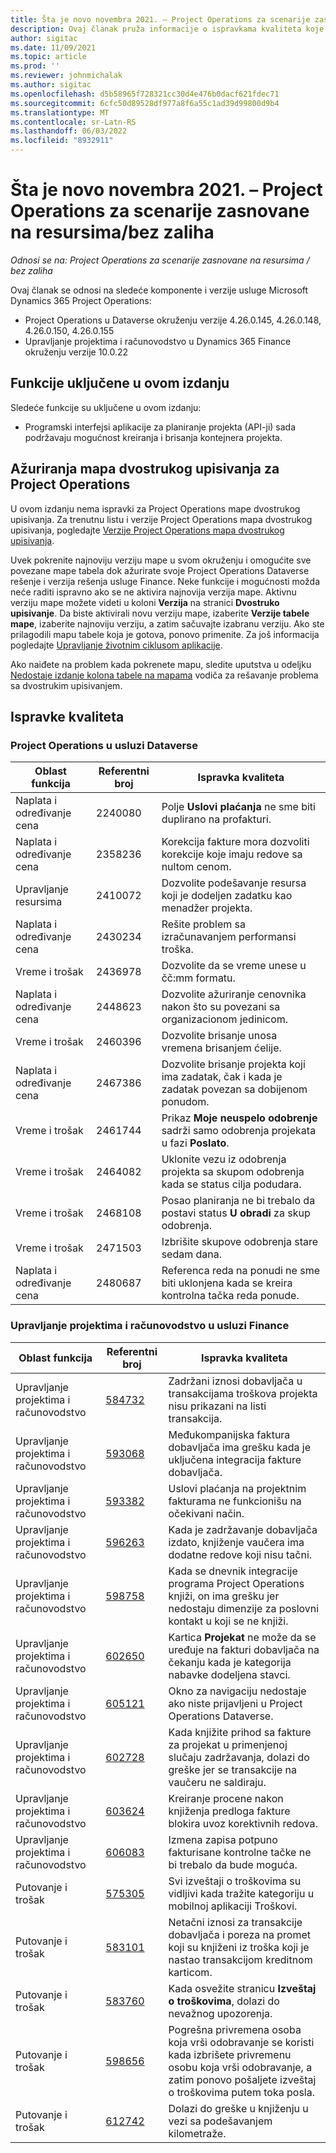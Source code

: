 ```yaml
---
title: Šta je novo novembra 2021. – Project Operations za scenarije zasnovane na resursima/bez zaliha
description: Ovaj članak pruža informacije o ispravkama kvaliteta koje su dostupne u izdanju usluge Project Operations za novembar 2021. za scenarije zasnovane na resursima/bez zaliha.
author: sigitac
ms.date: 11/09/2021
ms.topic: article
ms.prod: ''
ms.reviewer: johnmichalak
ms.author: sigitac
ms.openlocfilehash: d5b58965f728321cc30d4e476b0dacf621fdec71
ms.sourcegitcommit: 6cfc50d89528df977a8f6a55c1ad39d99800d9b4
ms.translationtype: MT
ms.contentlocale: sr-Latn-RS
ms.lasthandoff: 06/03/2022
ms.locfileid: "8932911"
---
```

# <a name="whats-new-november-2021---project-operations-for-resourcenon-stocked-based-scenarios"></a>Šta je novo novembra 2021. – Project Operations za scenarije zasnovane na resursima/bez zaliha

*Odnosi se na: Project Operations za scenarije zasnovane na resursima / bez zaliha*

Ovaj članak se odnosi na sledeće komponente i verzije usluge Microsoft Dynamics 365 Project Operations:

- Project Operations u Dataverse okruženju verzije 4.26.0.145, 4.26.0.148, 4.26.0.150, 4.26.0.155
- Upravljanje projektima i računovodstvo u Dynamics 365 Finance okruženju verzije 10.0.22

## <a name="features-included-in-this-release"></a>Funkcije uključene u ovom izdanju

Sledeće funkcije su uključene u ovom izdanju:

- Programski interfejsi aplikacije za planiranje projekta (API-ji) sada podržavaju mogućnost kreiranja i brisanja kontejnera projekta.

## <a name="project-operations-dual-write-maps-updates"></a>Ažuriranja mapa dvostrukog upisivanja za Project Operations

U ovom izdanju nema ispravki za Project Operations mape dvostrukog upisivanja. Za trenutnu listu i verzije Project Operations mapa dvostrukog upisivanja, pogledajte [Verzije Project Operations mapa dvostrukog upisivanja](/dynamics365/project-operations/environment/resource-dual-write-maps).

Uvek pokrenite najnoviju verziju mape u svom okruženju i omogućite sve povezane mape tabela dok ažurirate svoje Project Operations Dataverse rešenje i verzija rešenja usluge Finance. Neke funkcije i mogućnosti možda neće raditi ispravno ako se ne aktivira najnovija verzija mape. Aktivnu verziju mape možete videti u koloni **Verzija** na stranici **Dvostruko upisivanje**. Da biste aktivirali novu verziju mape, izaberite **Verzije tabele mape**, izaberite najnoviju verziju, a zatim sačuvajte izabranu verziju. Ako ste prilagodili mapu tabele koja je gotova, ponovo primenite. Za još informacija pogledajte [Upravljanje životnim ciklusom aplikacije](/dynamics365/fin-ops-core/dev-itpro/data-entities/dual-write/app-lifecycle-management).

Ako naiđete na problem kada pokrenete mapu, sledite uputstva u odeljku [Nedostaje izdanje kolona tabele na mapama](/dynamics365/fin-ops-core/dev-itpro/data-entities/dual-write/dual-write-troubleshooting-finops-upgrades#missing-table-columns-issue-on-maps) vodiča za rešavanje problema sa dvostrukim upisivanjem.

## <a name="quality-updates"></a>Ispravke kvaliteta

### <a name="project-operations-in-dataverse"></a>Project Operations u usluzi Dataverse

| Oblast funkcija | Referentni broj | Ispravka kvaliteta |
| --- | --- | --- |
| Naplata i određivanje cena | 2240080 | Polje **Uslovi plaćanja** ne sme biti duplirano na profakturi. |
| Naplata i određivanje cena | 2358236 | Korekcija fakture mora dozvoliti korekcije koje imaju redove sa nultom cenom. |
| Upravljanje resursima | 2410072 | Dozvolite podešavanje resursa koji je dodeljen zadatku kao menadžer projekta. |
| Naplata i određivanje cena | 2430234 | Rešite problem sa izračunavanjem performansi troška. |
| Vreme i trošak | 2436978 | Dozvolite da se vreme unese u čč:mm formatu. |
| Naplata i određivanje cena | 2448623 | Dozvolite ažuriranje cenovnika nakon što su povezani sa organizacionom jedinicom. |
| Vreme i trošak | 2460396 | Dozvolite brisanje unosa vremena brisanjem ćelije. |
| Naplata i određivanje cena | 2467386 | Dozvolite brisanje projekta koji ima zadatak, čak i kada je zadatak povezan sa dobijenom ponudom. |
| Vreme i trošak | 2461744 | Prikaz **Moje neuspelo odobrenje** sadrži samo odobrenja projekata u fazi **Poslato**. |
| Vreme i trošak | 2464082 | Uklonite vezu iz odobrenja projekta sa skupom odobrenja kada se status cilja podudara. |
| Vreme i trošak | 2468108 | Posao planiranja ne bi trebalo da postavi status **U obradi** za skup odobrenja. |
| Vreme i trošak | 2471503 | Izbrišite skupove odobrenja stare sedam dana. |
| Naplata i određivanje cena | 2480687 | Referenca reda na ponudi ne sme biti uklonjena kada se kreira kontrolna tačka reda ponude. |

### <a name="project-management-and-accounting-in-finance"></a>Upravljanje projektima i računovodstvo u usluzi Finance

| Oblast funkcija | Referentni broj | Ispravka kvaliteta |
| --- | --- | --- |
| Upravljanje projektima i računovodstvo | [584732](https://fix.lcs.dynamics.com/Issue/Details/?bugId=584732) | Zadržani iznosi dobavljača u transakcijama troškova projekta nisu prikazani na listi transakcija. |
| Upravljanje projektima i računovodstvo | [593068](https://fix.lcs.dynamics.com/Issue/Details/?bugId=593068) | Međukompanijska faktura dobavljača ima grešku kada je uključena integracija fakture dobavljača. |
| Upravljanje projektima i računovodstvo | [593382](https://fix.lcs.dynamics.com/Issue/Details/?bugId=593382) | Uslovi plaćanja na projektnim fakturama ne funkcionišu na očekivani način. |
| Upravljanje projektima i računovodstvo | [596263](https://fix.lcs.dynamics.com/Issue/Details/?bugId=596263) | Kada je zadržavanje dobavljača izdato, knjiženje vaučera ima dodatne redove koji nisu tačni. |
| Upravljanje projektima i računovodstvo | [598758](https://fix.lcs.dynamics.com/Issue/Details/?bugId=598758) | Kada se dnevnik integracije programa Project Operations knjiži, on ima grešku jer nedostaju dimenzije za poslovni kontakt u koji se ne knjiži. |
| Upravljanje projektima i računovodstvo | [602650](https://fix.lcs.dynamics.com/Issue/Details/?bugId=602650) | Kartica **Projekat** ne može da se uređuje na fakturi dobavljača na čekanju kada je kategorija nabavke dodeljena stavci. |
| Upravljanje projektima i računovodstvo | [605121](https://fix.lcs.dynamics.com/Issue/Details/?bugId=605121) | Okno za navigaciju nedostaje ako niste prijavljeni u Project Operations Dataverse. |
| Upravljanje projektima i računovodstvo | [602728](https://fix.lcs.dynamics.com/Issue/Details/?bugId=602728) | Kada knjižite prihod sa fakture za projekat u primenjenoj slučaju zadržavanja, dolazi do greške jer se transakcije na vaučeru ne saldiraju. |
| Upravljanje projektima i računovodstvo | [603624](https://fix.lcs.dynamics.com/Issue/Details/?bugId=603624) | Kreiranje procene nakon knjiženja predloga fakture blokira uvoz korektivnih redova. |
| Upravljanje projektima i računovodstvo | [606083](https://fix.lcs.dynamics.com/Issue/Details/?bugId=606083) | Izmena zapisa potpuno fakturisane kontrolne tačke ne bi trebalo da bude moguća. |
| Putovanje i trošak | [575305](https://fix.lcs.dynamics.com/Issue/Details/?bugId=575305) | Svi izveštaji o troškovima su vidljivi kada tražite kategoriju u mobilnoj aplikaciji Troškovi. |
| Putovanje i trošak | [583101](https://fix.lcs.dynamics.com/Issue/Details/?bugId=583101) | Netačni iznosi za transakcije dobavljača i poreza na promet koji su knjiženi iz troška koji je nastao transakcijom kreditnom karticom. |
| Putovanje i trošak | [583760](https://fix.lcs.dynamics.com/Issue/Details/?bugId=583760) | Kada osvežite stranicu **Izveštaj o troškovima**, dolazi do nevažnog upozorenja. |
| Putovanje i trošak | [598656](https://fix.lcs.dynamics.com/Issue/Details/?bugId=598656) | Pogrešna privremena osoba koja vrši odobravanje se koristi kada izbrišete privremenu osobu koja vrši odobravanje, a zatim ponovo pošaljete izveštaj o troškovima putem toka posla. |
| Putovanje i trošak | [612742](https://fix.lcs.dynamics.com/Issue/Details/?bugId=612742) | Dolazi do greške u knjiženju u vezi sa podešavanjem kilometraže. |
